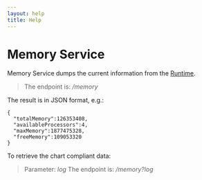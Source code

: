 ```yaml
---
layout: help
title: Help
---
```


Memory Service
===

Memory Service dumps the current information from the [Runtime](http://docs.oracle.com/javase/6/docs/api/java/lang/Runtime.html).

> The endpoint is: */memory*

The result is in JSON format, e.g.:

<pre><code>{
  "totalMemory":126353408,
  "availableProcessors":4,
  "maxMemory":1877475328,
  "freeMemory":109053320
}
</code></pre>

To retrieve the chart compliant data:

> Parameter: *log*
> The endpoint is: */memory?log*

